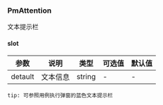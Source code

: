### PmAttention
文本提示栏

#### slot
参数 | 说明 | 类型 | 可选值 | 默认值
-|-|-|-|-
detault | 文本信息 | string | - | -

`tip: 可参照用例执行弹窗的蓝色文本提示栏`
